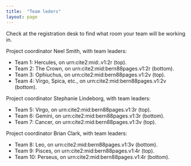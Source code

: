 ```yaml
---
title:  "Team leders"
layout: page
---
```


Check at the registration desk to find what room your team will be working in.


Project coordinator Neel Smith, with team leaders:

-   Team 1: Hercules, on urn:cite2:mid:.v1:2r (top).
-   Team 2:  The Crown, on urn:cite2:mid:bern88pages.v1:2r (bottom).
-   Team 3:  Ophiuchus, on urn:cite2:mid:bern88pages.v1:2v (top).
-   Team 4:  Virgo, Spica, etc., on urn:cite2:mid:bern88pages.v1:2v (bottom).


Project coordinator  Stephanie Lindeborg, with team leaders:

-   Team 5:  Virgo, on urn:cite2:mid:bern88pages.v1:3r (top).
-   Team 6:  Gemini, on urn:cite2:mid:bern88pages.v1:3r (bottom).
-   Team 7:  Cancer, on urn:cite2:mid:bern88pages.v1:3v (top).



Project coordinator  Brian Clark, with team leaders:


-   Team 8:  Leo, on urn:cite2:mid:bern88pages.v1:3v (bottom).
-   Team 9:  Pisces, on urn:cite2:mid:bern88pages.v1:4r (top).
-   Team 10: Perseus, on urn:cite2:mid:bern88pages.v1:4r (bottom).
